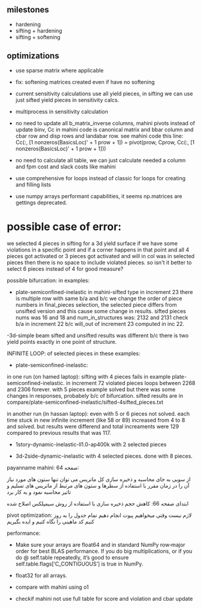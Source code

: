 ## milestones
- hardening
- sifting + hardening
- sifting + softening


## optimizations
- use sparse matrix where applicable
- fix: softening matrices created even if have no softening
- current sensitivity calculations use all yield pieces, in sifting we can use just sifted yield pieces in sensitivity calcs.
- multiprocess in sensitivity calculation
- no need to update all b_matrix_inverse columns, 
mahini pivots instead of update binv,
Cc in mahini code is canonical matrix and bbar column and cbar row and disp rows and landabar row.
see mahini code this line:
Cc(:, [1 nonzeros(BasicsLoc)' + 1 prow + 1]) = pivot(prow, Cprow, Cc(:, [1 nonzeros(BasicsLoc)' + 1 prow + 1]))

- no need to calculate all table, we can just calculate needed a column and fpm cost and slack costs like mahini
- use comprehensive for loops instead of classic for loops for creating and filling lists
- use numpy arrays performant capabilities, it seems np.matrices are gettings deprecated.

# possible case of error:
we selected 4 pieces in sifting for a 3d yield surface
if we have some violations in a specific point
and if a corner happens in that point and all 4 pieces got activated 
or 3 pieces got activated and will in col was in selected pieces
then there is no space to include violated pieces.
so isn't it better to select 6 pieces instead of 4 for good measure?

possible bifurcation:
in examples:
- plate-semiconfined-inelastic
in mahini-sifted type in increment 23 there is multiple row with same b/a and b/c we change the order of piece numbers in final_pieces selection, the selected piece differs from unsifted version and this cause some change in results.
sifted pieces nums was 16 and 18 and num_in_structures was: 2132 and 2131
check b/a in increment 22 b/c will_out of increment 23 computed in inc 22.

-3d-simple beam
sifted and unsifted results was different b/c there is two yield points exactly in one point of structure.


INFINITE LOOP: 
of selected pieces in these examples:
- plate-semiconfined-inelastic:

in one run (on hamed laptop):
sifting with 4 pieces fails in example plate-semiconfined-inelastic.
in increment 72 violated pieces loops between 2268 and 2306 forever.
with 5 pieces example solved 
but there was some changes in responses, probabely b/c of bifurcation.
sifted results are in compare/plate-semiconfined-inelastic/sifted-4sifted_pieces.txt

in another run (in hassan laptop):
even with 5 or 6 pieces not solved. each time stuck in new infinite increment (like 58 or 89)
increased from 4 to 8 and solved. but results were differend and total increaments were 129
compared to previous results that was 117.

- 1story-dynamic-inelastic-ll1.0-ap400k
with 2 selected pieces

- 3d-2side-dynamic-inelastic
with 4 selected pieces. done with 8 pieces.


payanname mahini:
صفحه 64:

از سویی به جای محاسبه و ذخیره سازی کل ماتریس می توان تنها ستون های مورد نیاز آن را در زمان مقرر با استفاده از سطرها و ستون های مرتبط از ماتریس های تسلیم و تاثیر محاسبه نمود و به کار برد

ابتدای صفحه 66:
کاهش حجم ذخیره سازی با استفاده از روش سیمپلکس اصلاح شده

pivot optimization:
لازم نیست وقتی میخواهیم پیوت انجام دهیم تمام جدول را به روز کنیم
کد ماهینی را نگاه کنیم و ایده بگیریم

performance:
- Make sure your arrays are float64 and in standard NumPy row‐major order for best BLAS performance. If you do big multiplications, or if you do @ self.table repeatedly, it’s good to ensure self.table.flags[‘C_CONTIGUOUS’] is true in NumPy.

- float32 for all arrays.
- compare with mahini using o1
- checkif mahini not use full table for score and violation and cbar update

